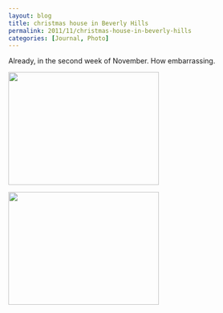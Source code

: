 ```yaml
---
layout: blog
title: christmas house in Beverly Hills
permalink: 2011/11/christmas-house-in-beverly-hills
categories: [Journal, Photo]
---
```


Already, in the second week of November. How embarrassing.

<a href="http://blog.kristeraxel.com/wp-content/uploads/2011/11/IMG_0197.jpg"><img src="http://blog.kristeraxel.com/wp-content/uploads/2011/11/IMG_0197-300x225.jpg" alt="" title="IMG_0197" width="300" height="225" class="aligncenter size-medium wp-image-1497" /></a>

<a href="http://blog.kristeraxel.com/wp-content/uploads/2011/11/IMG_0198.jpg"><img src="http://blog.kristeraxel.com/wp-content/uploads/2011/11/IMG_0198-300x225.jpg" alt="" title="IMG_0198" width="300" height="225" class="aligncenter size-medium wp-image-1498" /></a>
